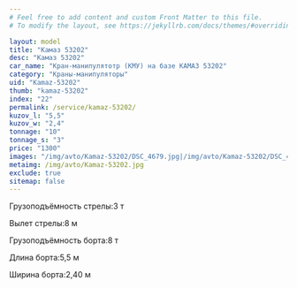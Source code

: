 ```yaml
---
# Feel free to add content and custom Front Matter to this file.
# To modify the layout, see https://jekyllrb.com/docs/themes/#overriding-theme-defaults

layout: model
title: "Камаз 53202"
desc: "Камаз 53202"
car_name: "Кран-манипулятотр (КМУ) на базе КАМАЗ 53202"
category: "Краны-манипуляторы"
uid: "Kamaz-53202"
thumb: "kamaz-53202"
index: "22"
permalink: /service/kamaz-53202/
kuzov_l: "5,5"
kuzov_w: "2,4"
tonnage: "10"
tonnage_s: "3"
price: "1300"
images: "/img/avto/Kamaz-53202/DSC_4679.jpg|/img/avto/Kamaz-53202/DSC_4699.jpg|/img/avto/Kamaz-53202/DSC_4709.jpg"
metaimg: /img/avto/Kamaz-53202.jpg
exclude: true
sitemap: false
---
```


<span>Грузоподъёмность стрелы:</span><span>3 т</span>

<span>Вылет стрелы:</span><span>8 м</span>

<span>Грузоподъёмность борта:</span><span>8 т</span>

<span>Длина борта:</span><span>5,5 м</span>

<span>Ширина борта:</span><span>2,40 м</span>
